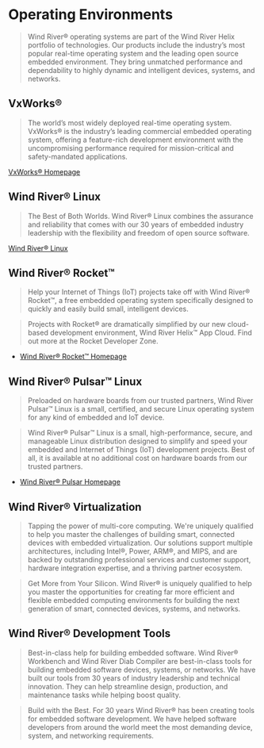 Operating Environments
==

> Wind River® operating systems are part of the Wind River Helix portfolio of technologies. Our products include the industry’s most popular real-time operating system and the leading open source embedded environment. They bring unmatched performance and dependability to highly dynamic and intelligent devices, systems, and networks.

## VxWorks®

> The world’s most widely deployed real-time operating system. VxWorks® is the industry’s leading commercial embedded operating system, offering a feature-rich development environment with the uncompromising performance required for mission-critical and safety-mandated applications.

[VxWorks® Homepage](http://www.windriver.com/products/vxworks/)

## Wind River® Linux 

> The Best of Both Worlds. Wind River® Linux combines the assurance and reliability that comes with our 30 years of embedded industry leadership with the flexibility and freedom of open source software.

[Wind River® Linux](http://www.windriver.com/products/linux/)

## Wind River® Rocket™

> Help your Internet of Things (IoT) projects take off with Wind River® Rocket™, a free embedded operating system specifically designed to quickly and easily build small, intelligent devices.

> Projects with Rocket® are dramatically simplified by our new cloud-based development environment, Wind River Helix™ App Cloud. Find out more at the Rocket Developer Zone.

- [Wind River® Rocket™ Homepage](http://windriver.com/products/operating-systems/rocket/)

## Wind River® Pulsar™ Linux

> Preloaded on hardware boards from our trusted partners, Wind River Pulsar™ Linux is a small, certified, and secure Linux operating system for any kind of embedded and IoT device.

> Wind River® Pulsar™ Linux is a small, high-performance, secure, and manageable Linux distribution designed to simplify and speed your embedded and Internet of Things (IoT) development projects. Best of all, it is available at no additional cost on hardware boards from our trusted partners.

- [Wind River® Pulsar Homepage](http://www.windriver.com/products/operating-systems/pulsar/)

## Wind River® Virtualization

> Tapping the power of multi-core computing. We're uniquely qualified to help you master the challenges of building smart, connected devices with embedded virtualization. Our solutions support multiple architectures, including Intel®, Power, ARM®, and MIPS, and are backed by outstanding professional services and customer support, hardware integration expertise, and a thriving partner ecosystem.

> Get More from Your Silicon. Wind River® is uniquely qualified to help you master the opportunities for creating far more efficient and flexible embedded computing environments for building the next generation of smart, connected devices, systems, and networks.

[]()

## Wind River® Development Tools

> Best-in-class help for building embedded software. Wind River® Workbench and Wind River Diab Compiler are best-in-class tools for building embedded software devices, systems, or networks. We have built our tools from 30 years of industry leadership and technical innovation. They can help streamline design, production, and maintenance tasks while helping boost quality.

> Build with the Best. For 30 years Wind River® has been creating tools for embedded software development. We have helped software developers from around the world meet the most demanding device, system, and networking requirements.

